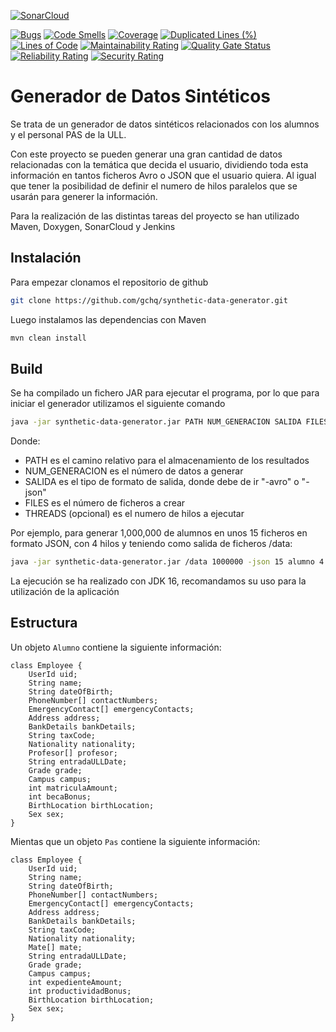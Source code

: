 <!--
Copyright 2018-2021 Crown Copyright

Licensed under the Apache License, Version 2.0 (the "License");
you may not use this file except in compliance with the License.
You may obtain a copy of the License at

    http://www.apache.org/licenses/LICENSE-2.0

Unless required by applicable law or agreed to in writing, software
distributed under the License is distributed on an "AS IS" BASIS,
WITHOUT WARRANTIES OR CONDITIONS OF ANY KIND, either express or implied.
See the License for the specific language governing permissions and
limitations under the License.
-->

[![SonarCloud](https://sonarcloud.io/images/project_badges/sonarcloud-orange.svg)](https://sonarcloud.io/project/overview?id=AlvaroGonzalezRodriguez_ProyectoLDH)

[![Bugs](https://sonarcloud.io/api/project_badges/measure?project=AlvaroGonzalezRodriguez_ProyectoLDH&metric=bugs)](https://sonarcloud.io/project/overview?id=AlvaroGonzalezRodriguez_ProyectoLDH)
[![Code Smells](https://sonarcloud.io/api/project_badges/measure?project=AlvaroGonzalezRodriguez_ProyectoLDH&metric=code_smells)](https://sonarcloud.io/project/overview?id=AlvaroGonzalezRodriguez_ProyectoLDH)
[![Coverage](https://sonarcloud.io/api/project_badges/measure?project=AlvaroGonzalezRodriguez_ProyectoLDH&metric=coverage)](https://sonarcloud.io/project/overview?id=AlvaroGonzalezRodriguez_ProyectoLDH)
[![Duplicated Lines (%)](https://sonarcloud.io/api/project_badges/measure?project=AlvaroGonzalezRodriguez_ProyectoLDH&metric=duplicated_lines_density)](https://sonarcloud.io/project/overview?id=AlvaroGonzalezRodriguez_ProyectoLDH)
[![Lines of Code](https://sonarcloud.io/api/project_badges/measure?project=AlvaroGonzalezRodriguez_ProyectoLDH&metric=ncloc)](https://sonarcloud.io/project/overview?id=AlvaroGonzalezRodriguez_ProyectoLDH)
[![Maintainability Rating](https://sonarcloud.io/api/project_badges/measure?project=AlvaroGonzalezRodriguez_ProyectoLDH&metric=sqale_rating)](https://sonarcloud.io/project/overview?id=AlvaroGonzalezRodriguez_ProyectoLDH)
[![Quality Gate Status](https://sonarcloud.io/api/project_badges/measure?project=AlvaroGonzalezRodriguez_ProyectoLDH&metric=alert_status)](https://sonarcloud.io/project/overview?id=AlvaroGonzalezRodriguez_ProyectoLDH)
[![Reliability Rating](https://sonarcloud.io/api/project_badges/measure?project=AlvaroGonzalezRodriguez_ProyectoLDH&metric=reliability_rating)](https://sonarcloud.io/project/overview?id=AlvaroGonzalezRodriguez_ProyectoLDH)
[![Security Rating](https://sonarcloud.io/api/project_badges/measure?project=AlvaroGonzalezRodriguez_ProyectoLDH&metric=security_rating)](https://sonarcloud.io/project/overview?id=AlvaroGonzalezRodriguez_ProyectoLDH)

# Generador de Datos Sintéticos

Se trata de un generador de datos sintéticos relacionados con los alumnos y el personal PAS de la ULL.

Con este proyecto se pueden generar una gran cantidad de datos relacionadas con la temática que decida el usuario, dividiendo toda esta
información en tantos ficheros Avro o JSON que el usuario quiera. Al igual que tener la posibilidad de definir el numero de hilos paralelos
que se usarán para generer la información.

Para la realización de las distintas tareas del proyecto se han utilizado Maven, Doxygen, SonarCloud y Jenkins

## Instalación

Para empezar clonamos el repositorio de github
```bash
git clone https://github.com/gchq/synthetic-data-generator.git
```
Luego instalamos las dependencias con Maven
```bash
mvn clean install
```

## Build

Se ha compilado un fichero JAR para ejecutar el programa, por lo que para iniciar el generador utilizamos el siguiente comando
```bash
java -jar synthetic-data-generator.jar PATH NUM_GENERACION SALIDA FILES TYPE [THREADS]
```
Donde:
- PATH es el camino relativo para el almacenamiento de los resultados
- NUM_GENERACION es el número de datos a generar
- SALIDA es el tipo de formato de salida, donde debe de ir "-avro" o "-json"
- FILES es el número de ficheros a crear
- THREADS (opcional) es el numero de hilos a ejecutar

Por ejemplo, para generar 1,000,000 de alumnos en unos 15 ficheros en formato JSON, con 4 hilos y teniendo como salida de ficheros /data:
```bash
java -jar synthetic-data-generator.jar /data 1000000 -json 15 alumno 4
```
La ejecución se ha realizado con JDK 16, recomandamos su uso para la utilización de la aplicación

## Estructura

Un objeto `Alumno` contiene la siguiente información:
```
class Employee {
    UserId uid;
    String name;
    String dateOfBirth;
    PhoneNumber[] contactNumbers;
    EmergencyContact[] emergencyContacts;
    Address address;
    BankDetails bankDetails;
    String taxCode;
    Nationality nationality;
    Profesor[] profesor;
    String entradaULLDate;
    Grade grade;
    Campus campus;
    int matriculaAmount;
    int becaBonus;
    BirthLocation birthLocation;
    Sex sex;
}
```
Mientas que un objeto `Pas` contiene la siguiente información:
```
class Employee {
    UserId uid;
    String name;
    String dateOfBirth;
    PhoneNumber[] contactNumbers;
    EmergencyContact[] emergencyContacts;
    Address address;
    BankDetails bankDetails;
    String taxCode;
    Nationality nationality;
    Mate[] mate;
    String entradaULLDate;
    Grade grade;
    Campus campus;
    int expedienteAmount;
    int productividadBonus;
    BirthLocation birthLocation;
    Sex sex;
}
```
